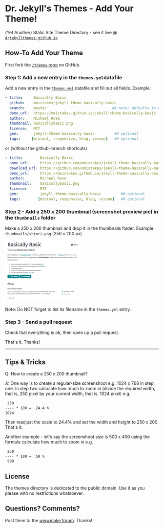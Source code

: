# Dr. Jekyll's Themes - Add Your Theme!

(Yet Another) Static Site Theme Directory - see it live @ [`drjekyllthemes.github.io`](http://drjekyllthemes.github.io)


## How-To Add Your Theme

First fork the [`/themes` repo](https://github.com/drjekyllthemes/themes) on GitHub.

### Step 1: Add a new entry in the `themes.yml`datafile

Add a new entry in the [`themes.yml`](https://github.com/drjekyllthemes/themes/blob/master/themes.yml) datafile 
and fill out all fields. Example:

``` yaml
- title:     Basically Basic
  github:    mmistakes/jekyll-theme-basically-basic
  branch:    master                              ## note: defaults to master; only needed for gh-pages
  demo_url:  https://mmistakes.github.io/jekyll-theme-basically-basic
  author:    Michael Rose
  thumbnail: basicallybasic.png
  license:   MIT
  gem:       jekyll-theme-basically-basic         ## optional
  tags:     [minimal, responsive, blog, resume]   ## optional
```

or (without the github+branch shortcuts)

``` yaml
- title:        Basically Basic
  home_url:     https://github.com/mmistakes/jekyll-theme-basically-basic
  download_url: https://github.com/mmistakes/jekyll-theme-basically-basic/archive/master.zip
  demo_url:     https://mmistakes.github.io/jekyll-theme-basically-basic
  author:       Michael Rose
  thumbnail:    basicallybasic.png
  license:      MIT
  gem:          jekyll-theme-basically-basic         ## optional
  tags:        [minimal, responsive, blog, resume]   ## optional
```

### Step 2 - Add a 250 x 200 thumbnail (screenshot preview pic) in the `thumbnails` folder

Make a 250 x 200 thumbnail and drop it in the thumbnails folder. 
Example: `thumbnails/shiori.png` (250 x 200 px) 

![](thumbnails/basicallybasic.png)

Note: Do NOT forget to list its filename in the `themes.yml` entry.

### Step 3 - Send a pull request

Check that everything is ok, then open up a pull request. 

That's it. Thanks!


---


## Tips & Tricks

Q: How to create a 250 x 200 thumbnail?

A: One way is to create a regular-size screenshoot e.g. 1024 x 768 in step one.
In step two calculate how much to zoom in
(divide the required width, that is, 250 pixel by your current width,
that is, 1024 pixel) e.g.

     250
    ---- * 100 =  24.4 %
    1024

Than readjust the scale to 24.4% and set the width and height to 250 x 200.
That's it.

Another example - let's say the screenshoot size is 500 x 400 using the formula
calculate how much to zoom in e.g.

     250
    ---- * 100 =  50 %
     500


## License

The themes directory is dedicated to the public domain.
Use it as you please with no restrictions whatsoever.

## Questions? Comments?

Post them to the [wwwmake forum](http://groups.google.com/group/wwwmake). Thanks!
